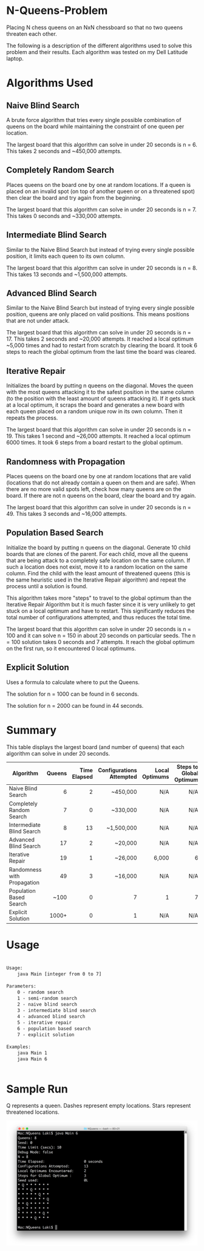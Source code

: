 # N-Queens-Problem
Placing N chess queens on an NxN chessboard so that no two queens threaten each other.

The following is a description of the different algorithms used to solve this problem and their results. Each algorithm was tested on my Dell Latitude laptop.

# Algorithms Used

## Naive Blind Search
A brute force algorithm that tries every single possible combination of queens on the board while maintaining the constraint of one queen per location.

The largest board that this algorithm can solve in under 20 seconds is n = 6. This takes 2 seconds and ~450,000 attempts.

## Completely Random Search
Places queens on the board one by one at random locations. If a queen is placed on an invalid spot (on top of another queen or on a threatened spot) then clear the board and try again from the beginning. 

The largest board that this algorithm can solve in under 20 seconds is n = 7. This takes 0 seconds and ~330,000 attempts.

## Intermediate Blind Search
Similar to the Naive Blind Search but instead of trying every single possible position, it limits each queen to its own column.

The largest board that this algorithm can solve in under 20 seconds is n = 8. This takes 13 seconds and ~1,500,000 attempts.

## Advanced Blind Search
Similar to the Naive Blind Search but instead of trying every single possible position, queens are only placed on valid positions. This means positions that are not under attack.

The largest board that this algorithm can solve in under 20 seconds is n = 17. This takes 2 seconds and ~20,000 attempts. It reached a local optimum ~5,000 times and had to restart from scratch by clearing the board. It took 6 steps to reach the global optimum from the last time the board was cleared.

## Iterative Repair
Initializes the board by putting n queens on the diagonal. Moves the queen with the most queens attacking it to the safest position in the same column (to the position with the least amount of queens attacking it). If it gets stuck at a local optimum, it scraps the board and generates a new board with each queen placed on a random unique row in its own column. Then it repeats the process.

The largest board that this algorithm can solve in under 20 seconds is n = 19. This takes 1 second and ~26,000 attempts. It reached a local optimum 6000 times. It took 6 steps from a board restart to the global optimum.

## Randomness with Propagation
Places queens on the board one by one at random locations that are valid (locations that do not already contain a queen on them and are safe). When there are no more valid spots left, check how many queens are on the board. If there are not n queens on the board, clear the board and try again.

The largest board that this algorithm can solve in under 20 seconds is n = 49. This takes 3 seconds and ~16,000 attempts.

## Population Based Search
Initialize the board by putting n queens on the diagonal. Generate 10 child boards that are clones of the parent. For each child, move all the queens that are being attack to a completely safe location on the same column. If such a location does not exist, move it to a random location on the same column. Find the child with the least amount of threatened queens (this is the same heuristic used in the Iterative Repair algorithm) and repeat the process until a solution is found.

This algorithm takes more "steps" to travel to the global optimum than the Iterative Repair Algorithm but it is much faster since it is very unlikely to get stuck on a local optimum and have to restart. This significantly reduces the total number of configurations attempted, and thus reduces the total time.

The largest board that this algorithm can solve in under 20 seconds is n = 100 and it can solve n = 150 in about 20 seconds on particular seeds. The n = 100 solution takes 0 seconds and 7 attempts. It reach the global optimum on the first run, so it encountered 0 local optimums.

## Explicit Solution
Uses a formula to calculate where to put the Queens.

The solution for n = 1000 can be found in 6 seconds.

The solution for n = 2000 can be found in 44 seconds.

# Summary
This table displays the largest board (and number of queens) that each algorithm can solve in under 20 seconds.

| Algorithm                   | Queens| Time Elapsed | Configurations Attempted | Local Optimums | Steps to Global Optimum |
| --------------------------- | -----:|-------------:|-------------------------:|---------------:|------------------------:|
| Naive Blind Search          |     6 |            2 |                 ~450,000 |            N/A |                     N/A |
| Completely Random Search    |     7 |            0 |                 ~330,000 |            N/A |                     N/A |
| Intermediate Blind Search   |     8 |           13 |               ~1,500,000 |            N/A |                     N/A |
| Advanced Blind Search       |    17 |            2 |                  ~20,000 |            N/A |                     N/A |
| Iterative Repair            |    19 |            1 |                  ~26,000 |          6,000 |                       6 |
| Randomness with Propagation |    49 |            3 |                  ~16,000 |            N/A |                     N/A |
| Population Based Search     |  ~100 |            0 |                        7 |              1 |                       7 |
| Explicit Solution           | 1000+ |            0 |                        1 |            N/A |                     N/A |

# Usage
```

Usage: 
	java Main [integer from 0 to 7]

Parameters: 
	0 - random search
	1 - semi-random search
	2 - naive blind search
	3 - intermediate blind search
	4 - advanced blind search
	5 - iterative repair
	6 - population based search
	7 - explicit solution

Examples: 
	java Main 1
	java Main 6
  
```

# Sample Run

Q represents a queen. Dashes represent empty locations. Stars represent threatened locations.

![alt-tag](N-Queens/Sample/screenshot.png)
